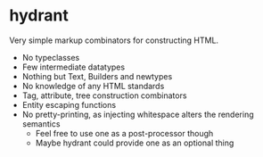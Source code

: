 # hydrant

Very simple markup combinators for constructing HTML.

- No typeclasses
- Few intermediate datatypes
- Nothing but Text, Builders and newtypes
- No knowledge of any HTML standards
- Tag, attribute, tree construction combinators
- Entity escaping functions
- No pretty-printing, as injecting whitespace alters the rendering semantics
  - Feel free to use one as a post-processor though
  - Maybe hydrant could provide one as an optional thing
